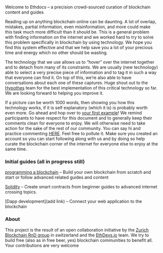 Welcome to Ethdocs – a precision crowd-sourced curation of blockchain content and guides

Reading up on anything blockchain online can be daunting. A lot of overlap, mistakes, partial information, even misinformation, and more could make this task much more difficult than it should be. This is a general problem with finding information on the internet and we worked hard to try to solve this problem specifically in blockchain by using technology. We hope you find this system effective and that we help save you a lot of your precious time and energy which no other should be wasting.

The technology that we use allows us to “hover” over the internet together and to detach from many of its constraints. We are usually (new technology) able to select a very precise piece of information and to tag it in such a way that everyone can find it. On top of this, we’re also able to have conversations about each one of these captures. Huge shout out to the [Hypothes]( https://web.hypothes.is/) team for the best implementation of this critical technology so far. We are looking forward to helping you improve it.

If a picture can be worth 1000 words, then showing you how this technology works, if it is self explanatory (which it is) is probably worth even more. Go ahead and hop over to [your first example]( https://hyp.is/z4u7_oeuEemxbf8PXkKZyg/nakamotoinstitute.org/bitcoin/)! We remind participants to have respect for this document and to generally keep their comments clean for everyone to enjoy. We will otherwise need to take action for the sake of the rest of our community. You can say hi and practice commenting [HERE]( https://hyp.is/CXH43IewEemxcBc1xLxiJg/en.wikipedia.org/wiki/Craig_Steven_Wright). Feel free to pollute it. Make sure you created an account so you can start following along with us and by doing so help curate the blockchain corner of the internet for everyone else to enjoy at the same time.

### Initial guides (all in progress still)
[programming a blockchain]( https://ethdocs.github.io/guides/blockchain/guide.html) – Build your own blockchain from scratch and start or follow advanced related guides and content 

[Solidity]( https://ethdocs.github.io/guides/ethereum/contracts.html) – Create smart contracts from beginner guides to advanced internet crossing topics.

[Dapp development](add link) – Connect your web application to the blockchain 




### About
This project is the result of an open collaboration initiative by the [Zurich Blockchain RnD group](https://zbrd.org/) in switzerland and the [EthDevs.io](https://www.ethdevs.io/) team. We try to build free (also as in free beer, yes) blockchain communities to benefit all. Your contributions are very welcome
